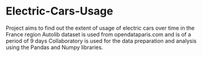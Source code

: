 # Electric-Cars-Usage
Project aims to find out the extent of usage of electric cars over time in the France region
Autolib dataset is used from opendataparis.com and is of a period of 9 days
Collaboratory is used for the data preparation and analysis  using the Pandas and Numpy libraries.
